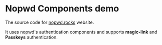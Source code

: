 # Nopwd Components demo

The source code for [nopwd.rocks](https://nopwd.rocks) website.

It uses nopwd's authentication components and supports **magic-link** and **Passkeys** authentication.
